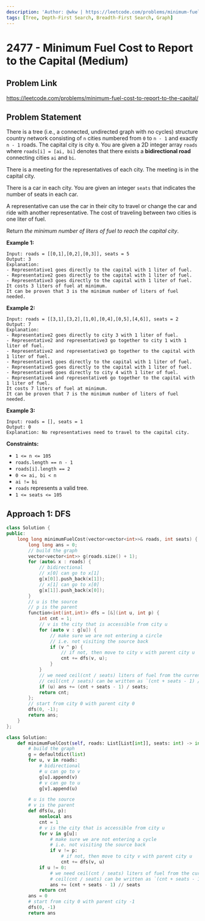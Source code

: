 ```yaml
---
description: 'Author: @wkw | https://leetcode.com/problems/minimum-fuel-cost-to-report-to-the-capital/'
tags: [Tree, Depth-First Search, Breadth-First Search, Graph]
---
```


# 2477 - Minimum Fuel Cost to Report to the Capital (Medium)

## Problem Link

https://leetcode.com/problems/minimum-fuel-cost-to-report-to-the-capital/

## Problem Statement

There is a tree (i.e., a connected, undirected graph with no cycles) structure country network consisting of `n` cities numbered from `0` to `n - 1` and exactly `n - 1` roads. The capital city is city `0`. You are given a 2D integer array `roads` where `roads[i] = [ai, bi]` denotes that there exists a **bidirectional road** connecting cities `ai` and `bi`.

There is a meeting for the representatives of each city. The meeting is in the capital city.

There is a car in each city. You are given an integer `seats` that indicates the number of seats in each car.

A representative can use the car in their city to travel or change the car and ride with another representative. The cost of traveling between two cities is one liter of fuel.

Return _the minimum number of liters of fuel to reach the capital city_.

**Example 1:**

```
Input: roads = [[0,1],[0,2],[0,3]], seats = 5
Output: 3
Explanation:
- Representative1 goes directly to the capital with 1 liter of fuel.
- Representative2 goes directly to the capital with 1 liter of fuel.
- Representative3 goes directly to the capital with 1 liter of fuel.
It costs 3 liters of fuel at minimum.
It can be proven that 3 is the minimum number of liters of fuel needed.
```

**Example 2:**

```
Input: roads = [[3,1],[3,2],[1,0],[0,4],[0,5],[4,6]], seats = 2
Output: 7
Explanation:
- Representative2 goes directly to city 3 with 1 liter of fuel.
- Representative2 and representative3 go together to city 1 with 1 liter of fuel.
- Representative2 and representative3 go together to the capital with 1 liter of fuel.
- Representative1 goes directly to the capital with 1 liter of fuel.
- Representative5 goes directly to the capital with 1 liter of fuel.
- Representative6 goes directly to city 4 with 1 liter of fuel.
- Representative4 and representative6 go together to the capital with 1 liter of fuel.
It costs 7 liters of fuel at minimum.
It can be proven that 7 is the minimum number of liters of fuel needed.
```

**Example 3:**

```
Input: roads = [], seats = 1
Output: 0
Explanation: No representatives need to travel to the capital city.
```

**Constraints:**

- `1 <= n <= 105`
- `roads.length == n - 1`
- `roads[i].length == 2`
- `0 <= ai, bi < n`
- `ai != bi`
- `roads` represents a valid tree.
- `1 <= seats <= 105`

## Approach 1: DFS

<Tabs>
<TabItem value="cpp" label="C++">
<SolutionAuthor name="@wkw"/>

```cpp
class Solution {
public:
    long long minimumFuelCost(vector<vector<int>>& roads, int seats) {
        long long ans = 0;
        // build the graph
        vector<vector<int>> g(roads.size() + 1);
        for (auto& x : roads) {
            // bidirectional
            // x[0] can go to x[1]
            g[x[0]].push_back(x[1]);
            // x[1] can go to x[0]
            g[x[1]].push_back(x[0]);
        }
        // u is the source
        // p is the parent
        function<int(int,int)> dfs = [&](int u, int p) {
            int cnt = 1;
            // v is the city that is accessible from city u
            for (auto v : g[u]) {
                // make sure we are not entering a circle
                // i.e. not visiting the source back
                if (v ^ p) {
                    // if not, then move to city v with parent city u
                    cnt += dfs(v, u);
                }
            }
            // we need ceil(cnt / seats) liters of fuel from the current city to the parent city
            // ceil(cnt / seats) can be written as `(cnt + seats - 1) / seats`
            if (u) ans += (cnt + seats - 1) / seats;
            return cnt;
        };
        // start from city 0 with parent city 0
        dfs(0, -1);
        return ans;
    }
};
```

</TabItem>

<TabItem value="py" label="Python">
<SolutionAuthor name="@wkw"/>

```py
class Solution:
    def minimumFuelCost(self, roads: List[List[int]], seats: int) -> int:
        # build the graph
        g = defaultdict(list)
        for u, v in roads:
            # bidirectional
            # u can go to v
            g[u].append(v)
            # v can go to u
            g[v].append(u)

        # u is the source
        # v is the parent
        def dfs(u, p):
            nonlocal ans
            cnt = 1
            # v is the city that is accessible from city u
            for v in g[u]:
                # make sure we are not entering a cycle
                # i.e. not visiting the source back
                if v != p:
                    # if not, then move to city v with parent city u
                    cnt += dfs(v, u)
            if u != 0:
                # we need ceil(cnt / seats) liters of fuel from the current city to parent city
                # ceil(cnt / seats) can be written as `(cnt + seats - 1) // seats`
                ans += (cnt + seats - 1) // seats
            return cnt
        ans = 0
        # start from city 0 with parent city -1
        dfs(0, -1)
        return ans
```

</TabItem>
</Tabs>
